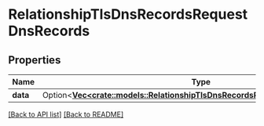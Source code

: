 # RelationshipTlsDnsRecordsRequestDnsRecords

## Properties

Name | Type | Description | Notes
------------ | ------------- | ------------- | -------------
**data** | Option<[**Vec&lt;crate::models::RelationshipTlsDnsRecordsRequestDnsRecordsData&gt;**](RelationshipTlsDnsRecordsRequestDnsRecordsData.md)> |  | 

[[Back to API list]](../README.md#documentation-for-api-endpoints) [[Back to README]](../README.md)


